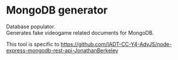 # MongoDB generator    
Database populator.    
Generates fake videogame related documents for MongoDB.    

This tool is specific to https://github.com/IADT-CC-Y4-AdvJS/node-express-mongodb-rest-api-JonathanBerkeley    